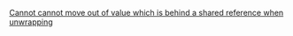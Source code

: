 
[Cannot cannot move out of value which is behind a shared reference when unwrapping](https://stackoverflow.com/questions/32338659/cannot-cannot-move-out-of-value-which-is-behind-a-shared-reference-when-unwrappi)
